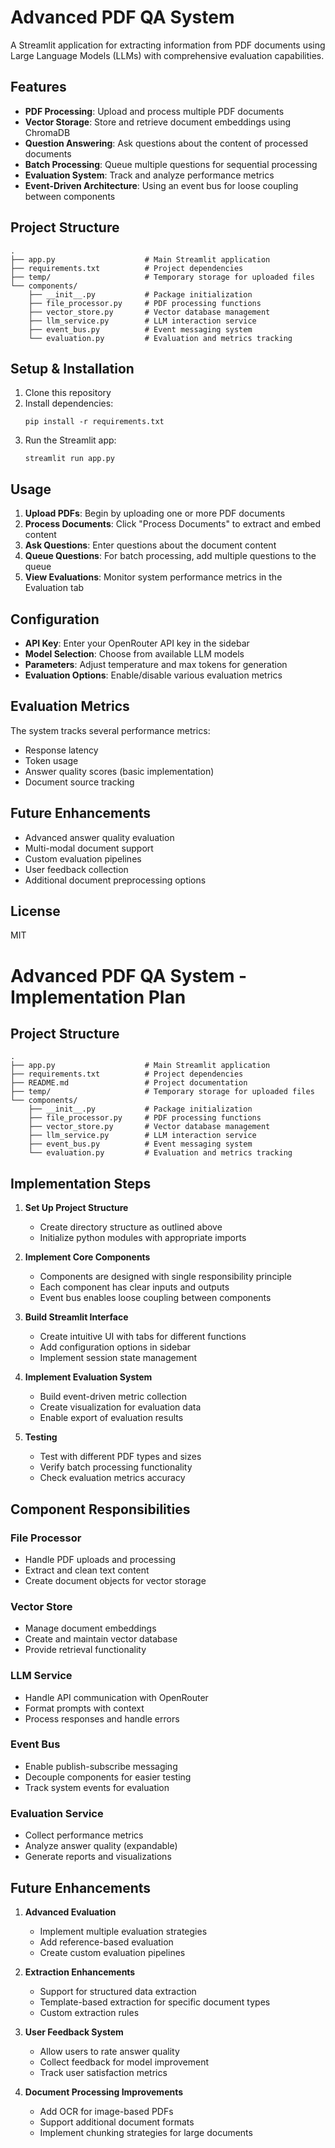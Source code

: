 # Advanced PDF QA System

A Streamlit application for extracting information from PDF documents using Large Language Models (LLMs) with comprehensive evaluation capabilities.

## Features

- **PDF Processing**: Upload and process multiple PDF documents
- **Vector Storage**: Store and retrieve document embeddings using ChromaDB
- **Question Answering**: Ask questions about the content of processed documents
- **Batch Processing**: Queue multiple questions for sequential processing
- **Evaluation System**: Track and analyze performance metrics
- **Event-Driven Architecture**: Using an event bus for loose coupling between components

## Project Structure

```
.
├── app.py                    # Main Streamlit application
├── requirements.txt          # Project dependencies
├── temp/                     # Temporary storage for uploaded files
└── components/
    ├── __init__.py           # Package initialization
    ├── file_processor.py     # PDF processing functions
    ├── vector_store.py       # Vector database management
    ├── llm_service.py        # LLM interaction service
    ├── event_bus.py          # Event messaging system
    └── evaluation.py         # Evaluation and metrics tracking
```

## Setup & Installation

1. Clone this repository
2. Install dependencies:
   ```
   pip install -r requirements.txt
   ```
3. Run the Streamlit app:
   ```
   streamlit run app.py
   ```

## Usage

1. **Upload PDFs**: Begin by uploading one or more PDF documents
2. **Process Documents**: Click "Process Documents" to extract and embed content
3. **Ask Questions**: Enter questions about the document content
4. **Queue Questions**: For batch processing, add multiple questions to the queue
5. **View Evaluations**: Monitor system performance metrics in the Evaluation tab

## Configuration

- **API Key**: Enter your OpenRouter API key in the sidebar
- **Model Selection**: Choose from available LLM models
- **Parameters**: Adjust temperature and max tokens for generation
- **Evaluation Options**: Enable/disable various evaluation metrics

## Evaluation Metrics

The system tracks several performance metrics:

- Response latency
- Token usage
- Answer quality scores (basic implementation)
- Document source tracking

## Future Enhancements

- Advanced answer quality evaluation
- Multi-modal document support
- Custom evaluation pipelines
- User feedback collection
- Additional document preprocessing options

## License

MIT

# Advanced PDF QA System - Implementation Plan

## Project Structure
```
.
├── app.py                    # Main Streamlit application
├── requirements.txt          # Project dependencies
├── README.md                 # Project documentation
├── temp/                     # Temporary storage for uploaded files
└── components/
    ├── __init__.py           # Package initialization
    ├── file_processor.py     # PDF processing functions
    ├── vector_store.py       # Vector database management
    ├── llm_service.py        # LLM interaction service
    ├── event_bus.py          # Event messaging system
    └── evaluation.py         # Evaluation and metrics tracking
```

## Implementation Steps

1. **Set Up Project Structure**
   - Create directory structure as outlined above
   - Initialize python modules with appropriate imports

2. **Implement Core Components**
   - Components are designed with single responsibility principle
   - Each component has clear inputs and outputs
   - Event bus enables loose coupling between components

3. **Build Streamlit Interface**
   - Create intuitive UI with tabs for different functions
   - Add configuration options in sidebar
   - Implement session state management

4. **Implement Evaluation System**
   - Build event-driven metric collection
   - Create visualization for evaluation data
   - Enable export of evaluation results

5. **Testing**
   - Test with different PDF types and sizes
   - Verify batch processing functionality
   - Check evaluation metrics accuracy

## Component Responsibilities

### File Processor
- Handle PDF uploads and processing
- Extract and clean text content
- Create document objects for vector storage

### Vector Store
- Manage document embeddings
- Create and maintain vector database
- Provide retrieval functionality

### LLM Service
- Handle API communication with OpenRouter
- Format prompts with context
- Process responses and handle errors

### Event Bus
- Enable publish-subscribe messaging
- Decouple components for easier testing
- Track system events for evaluation

### Evaluation Service
- Collect performance metrics
- Analyze answer quality (expandable)
- Generate reports and visualizations

## Future Enhancements

1. **Advanced Evaluation**
   - Implement multiple evaluation strategies
   - Add reference-based evaluation
   - Create custom evaluation pipelines

2. **Extraction Enhancements**
   - Support for structured data extraction
   - Template-based extraction for specific document types
   - Custom extraction rules

3. **User Feedback System**
   - Allow users to rate answer quality
   - Collect feedback for model improvement
   - Track user satisfaction metrics

4. **Document Processing Improvements**
   - Add OCR for image-based PDFs
   - Support additional document formats
   - Implement chunking strategies for large documents